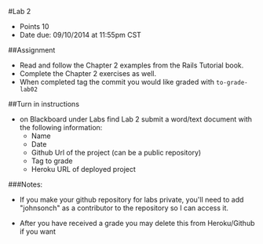 #Lab 2
* Points 10
* Date due: 09/10/2014 at 11:55pm CST

##Assignment
* Read and follow the Chapter 2 examples from the Rails Tutorial book.
* Complete the Chapter 2 exercises as well.
* When completed tag the commit you would like graded with ```to-grade-lab02```



##Turn in instructions
* on Blackboard under Labs find Lab 2 submit a word/text document with the following information:
  * Name
  * Date
  * Github Url of the project (can be a public repository)
  * Tag to grade
  * Heroku URL of deployed project

###Notes:
* If you make your github repository for labs private, you'll need to add "johnsonch" as a contributor to the repository so I can access it.

* After you have received a grade you may delete this from Heroku/Github if you want
